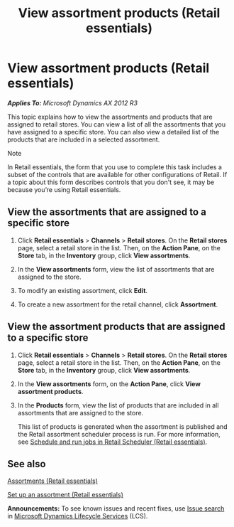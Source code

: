 ﻿---
title: View assortment products (Retail essentials)
TOCTitle: View assortment products (Retail essentials)
ms:assetid: 3e2dc6b8-91b1-417a-b053-ab1e2579f59b
ms:mtpsurl: https://technet.microsoft.com/en-us/library/Dn716074(v=AX.60)
ms:contentKeyID: 62200339
ms.date: 11/13/2014
mtps_version: v=AX.60
---

# View assortment products (Retail essentials) 


_**Applies To:** Microsoft Dynamics AX 2012 R3_

This topic explains how to view the assortments and products that are assigned to retail stores. You can view a list of all the assortments that you have assigned to a specific store. You can also view a detailed list of the products that are included in a selected assortment.


> [!NOTE]
> <P>In Retail essentials, the form that you use to complete this task includes a subset of the controls that are available for other configurations of Retail. If a topic about this form describes controls that you don't see, it may be because you’re using Retail essentials.</P>



## View the assortments that are assigned to a specific store

1.  Click **Retail essentials** \> **Channels** \> **Retail stores**. On the **Retail stores** page, select a retail store in the list. Then, on the **Action Pane**, on the **Store** tab, in the **Inventory** group, click **View assortments**.

2.  In the **View assortments** form, view the list of assortments that are assigned to the store.

3.  To modify an existing assortment, click **Edit**.

4.  To create a new assortment for the retail channel, click **Assortment**.

## View the assortment products that are assigned to a specific store

1.  Click **Retail essentials** \> **Channels** \> **Retail stores**. On the **Retail stores** page, select a retail store in the list. Then, on the **Action Pane**, on the **Store** tab, in the **Inventory** group, click **View assortments**.

2.  In the **View assortments** form, on the **Action Pane**, click **View assortment products**.

3.  In the **Products** form, view the list of products that are included in all assortments that are assigned to the store.
    
    This list of products is generated when the assortment is published and the Retail assortment scheduler process is run. For more information, see [Schedule and run jobs in Retail Scheduler (Retail essentials)](schedule-and-run-jobs-in-retail-scheduler-retail-essentials.md).

## See also

[Assortments (Retail essentials)](assortments-retail-essentials.md)

[Set up an assortment (Retail essentials)](set-up-an-assortment-retail-essentials.md)

  
**Announcements:** To see known issues and recent fixes, use [Issue search](http://go.microsoft.com/fwlink/?linkid=389258) in [Microsoft Dynamics Lifecycle Services](http://go.microsoft.com/fwlink/?linkid=306505) (LCS).

